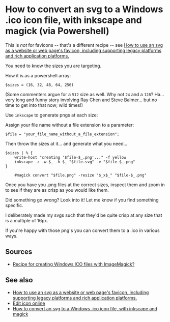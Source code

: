 ﻿# How to convert an svg to a Windows .ico icon file, with inkscape and magick (via Powershell)

This is *not* for favicons -- that's a different recipe -- see [How to use an svg as a website or web page's favicon, including supporting legacy platforms and rich application platforms.](svg-to-favicon.md)

You need to know the sizes you are targeting.

How it is as a powershell array:

	$sizes = (16, 32, 48, 64, 256)

(Some commenters argue for a `512` size as well. Why not `24` and a `128`? Ha... very long and funny story involving Ray Chen and Steve Balmer... but no time to get into that now; wild times!)

Use `inkscape` to generate pngs at each size:

Assign your file name without a file extension to a parameter:

	$file = "your_file_name_without_a_file_extension";

Then throw the sizes at it... and generate what you need...

	$sizes | % {
		write-host "creating '$file-$_.png'..." -f yellow
		inkscape -z -w $_ -h $_ "$file.svg" -e "$file-$_.png"
	}

		#magick convert "$file.png" -resize "$_x$_" "$file-$_.png"

Once you have you .png files at the correct sizes, inspect them and zoom in to see if they are as crisp as you would like them.

Did something go wrong? Look into it! Let me know if you find something specific.

I deliberately made my svgs such that they'd be quite crisp at any size that is a multiple of 16px.

If you're happy with those png's you can convert them to a .ico in various ways.

## Sources

- [Recipe for creating Windows ICO files with ImageMagick?](https://stackoverflow.com/questions/11423711/recipe-for-creating-windows-ico-files-with-imagemagick/15099824)

## See also

- [How to use an svg as a website or web page's favicon, including supporting legacy platforms and rich application platforms.](svg-to-favicon.md)
- [Edit icon online](../graphics/icon_edit_online.md)
- [How to convert an svg to a Windows .ico icon file, with inkscape and magick](svg-to-ico-file.md)
